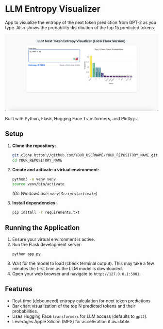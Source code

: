 # LLM Entropy Visualizer

App to visualize the entropy of the next token prediction from GPT-2 as you type. Also shows the probability distribution of the top 15 predicted tokens.

![Image of the visualization](./images/llm-entropy.png)

Built with Python, Flask, Hugging Face Transformers, and Plotly.js.

## Setup

1.  **Clone the repository:**
    ```bash
    git clone https://github.com/YOUR_USERNAME/YOUR_REPOSITORY_NAME.git
    cd YOUR_REPOSITORY_NAME
    ```

2.  **Create and activate a virtual environment:**
    ```bash
    python3 -m venv venv
    source venv/bin/activate
    ```
    *(On Windows use: `venv\Scripts\activate`)*

3.  **Install dependencies:**
    ```bash
    pip install -r requirements.txt
    ```

## Running the Application

1.  Ensure your virtual environment is active.
2.  Run the Flask development server:
    ```bash
    python app.py
    ```
3.  Wait for the model to load (check terminal output). This may take a few minutes the first time as the LLM model is downloaded.
4.  Open your web browser and navigate to `http://127.0.0.1:5001`.

## Features
*   Real-time (debounced) entropy calculation for next token predictions.
*   Bar chart visualization of the top N predicted tokens and their probabilities.
*   Uses Hugging Face `transformers` for LLM access (defaults to `gpt2`).
*   Leverages Apple Silicon (MPS) for acceleration if available.
